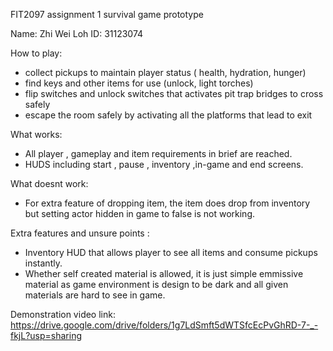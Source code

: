 FIT2097 assignment 1 survival game prototype

Name: Zhi Wei Loh   ID: 31123074

How to play: 
- collect pickups to maintain player status ( health, hydration, hunger)
- find keys and other items for use (unlock, light torches)
- flip switches and unlock switches that activates pit trap bridges to cross safely
- escape the room safely by activating all the platforms that lead to exit

What works:
- All player , gameplay and item requirements in brief are reached.
- HUDS including start , pause , inventory ,in-game and end screens.

What doesnt work:
- For extra feature of dropping item, the item does drop from inventory 
but setting actor hidden in game to false is not working.

Extra features and unsure points :
- Inventory HUD that allows player to see all items and consume pickups instantly.
- Whether self created material is allowed, it is just simple emmissive material as 
game environment is design to be dark and all given materials are hard to see in game.

Demonstration video link:
https://drive.google.com/drive/folders/1g7LdSmft5dWTSfcEcPvGhRD-7-_-fkjL?usp=sharing
